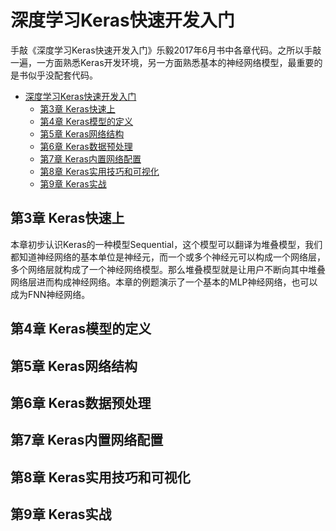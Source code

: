 # 深度学习Keras快速开发入门

手敲《深度学习Keras快速开发入门》乐毅2017年6月书中各章代码。之所以手敲一遍，一方面熟悉Keras开发环境，另一方面熟悉基本的神经网络模型，最重要的是书似乎没配套代码。

<!-- TOC -->

- [深度学习Keras快速开发入门](#深度学习keras快速开发入门)
    - [第3章 Keras快速上](#第3章-keras快速上)
    - [第4章 Keras模型的定义](#第4章-keras模型的定义)
    - [第5章 Keras网络结构](#第5章-keras网络结构)
    - [第6章 Keras数据预处理](#第6章-keras数据预处理)
    - [第7章 Keras内置网络配置](#第7章-keras内置网络配置)
    - [第8章 Keras实用技巧和可视化](#第8章-keras实用技巧和可视化)
    - [第9章 Keras实战](#第9章-keras实战)

<!-- /TOC -->

## 第3章 Keras快速上

本章初步认识Keras的一种模型Sequential，这个模型可以翻译为堆叠模型，我们都知道神经网络的基本单位是神经元，而一个或多个神经元可以构成一个网络层，多个网络层就构成了一个神经网络模型。那么堆叠模型就是让用户不断向其中堆叠网络层进而构成神经网络。本章的例题演示了一个基本的MLP神经网络，也可以成为FNN神经网络。

## 第4章 Keras模型的定义

## 第5章 Keras网络结构

## 第6章 Keras数据预处理

## 第7章 Keras内置网络配置

## 第8章 Keras实用技巧和可视化

## 第9章 Keras实战

